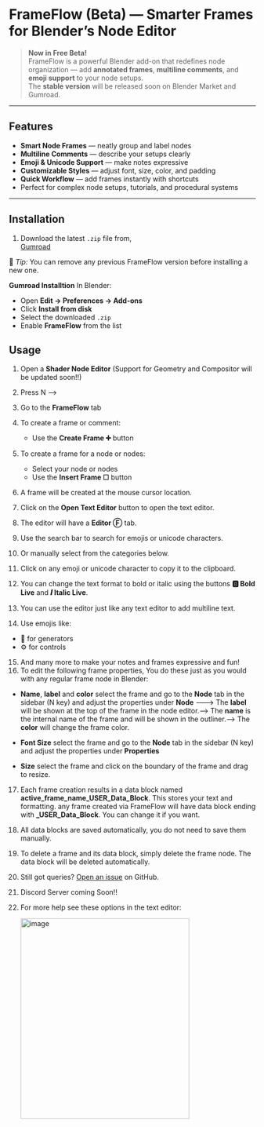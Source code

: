 # FrameFlow (Beta) — Smarter Frames for Blender’s Node Editor

>  **Now in Free Beta!**  
> FrameFlow is a powerful Blender add-on that redefines node organization — add **annotated frames**, **multiline comments**, and **emoji support** to your node setups.  
> The **stable version** will be released soon on Blender Market and Gumroad.

---

## Features

- **Smart Node Frames** — neatly group and label nodes  
- **Multiline Comments** — describe your setups clearly  
- **Emoji & Unicode Support** — make notes expressive  
- **Customizable Styles** — adjust font, size, color, and padding  
- **Quick Workflow** — add frames instantly with shortcuts  
- Perfect for complex node setups, tutorials, and procedural systems

---

##  Installation

1. Download the latest `.zip` file from,    
[Gumroad](https://github.com/abhi-01/FrameFlow-Blender/releases)    


🧠 *Tip:* You can remove any previous FrameFlow version before installing a new one.

**Gumroad Installtion**
In Blender:
   - Open **Edit → Preferences → Add-ons**
   - Click **Install from disk**
   - Select the downloaded `.zip`
   - Enable **FrameFlow** from the list

##  Usage

1. Open a **Shader Node Editor** (Support for Geometry and Compositor will be updated soon!!)
2. Press N --> 
3. Go to the **FrameFlow** tab
4. To create a frame or comment:
   - Use the **Create Frame ➕** button

5. To create a frame for a node or nodes:
   - Select your node or nodes
   - Use the **Insert Frame ☐** button
6. A frame will be created at the mouse cursor location.
7. Click on the **Open Text Editor** button to open the text editor.
8. The editor will have a **Editor Ⓕ** tab.
9. Use the search bar to search for emojis or unicode characters.
10. Or manually select from the categories below.
11. Click on any emoji or unicode character to copy it to the clipboard.
12. You can change the text format to bold or italic using the buttons **🅱️ Bold Live** and **𝑰 Italic Live**.
13. You can use the editor just like any text editor to add multiline text.
14. Use emojis like:
   - 🌲 for generators
   - ⚙️ for controls
15. And many more to make your notes and frames expressive and fun!
16. To edit the following frame properties, You do these just as you would with any regular frame node in Blender:
   
   - **Name**, **label** and **color**
   select the frame and go to the **Node** tab in the sidebar (N key) and adjust the properties under **Node** --->
   The **label** will be shown at the top of the frame in the node editor.-->
   The **name** is the internal name of the frame and will be shown in the outliner.-->
   The **color** will change the frame color.

   - **Font Size**
   select the frame and go to the **Node** tab in the sidebar (N key) and adjust the properties under **Properties**

   - **Size**
   select the frame and click on the boundary of the frame and drag to resize.

17. Each frame creation results in a data block named **active_frame_name_USER_Data_Block**. This stores your text and formatting.
any frame created via FrameFlow will have data block ending with **_USER_Data_Block**. You can change it if you want.

18. All data blocks are saved automatically, you do not need to save them manually.

19. To delete a frame and its data block, simply delete the frame node. The data block will be deleted automatically.

20. Still got queries?  [Open an issue](https://github.com/abhi-01/FrameFlow-Blender/issues) on GitHub.

21. Discord Server coming Soon!!

22. For more help see these options in the text editor:
    
    <img width="344" height="409" alt="image" src="https://github.com/user-attachments/assets/2053e9de-8c4f-4fc2-b074-552a1eba5f64" />



